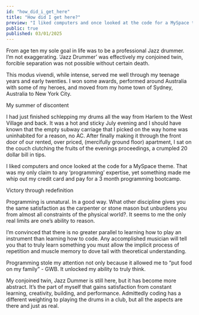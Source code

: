 ```yaml
---
id: "how_did_i_get_here"
title: "How did I get here?"
preview: "I liked computers and once looked at the code for a MySpace theme. That was my only claim to any ‘programming’ expertise, yet something made me whip out my credit card and pay for a 3 month programming bootcamp."
public: true
published: 03/01/2025
---
```

From age ten my sole goal in life was to be a professional Jazz drummer. I’m not exaggerating. ‘Jazz Drummer’ was effectively my conjoined twin, forcible separation was not possible without certain death.

This modus vivendi, while intense, served me well through my teenage years and early twenties. I won some awards, performed around Australia with some of my heroes, and moved from my home town of Sydney, Australia to New York City.

My summer of discontent

I had just finished schlepping my drums all the way from Harlem to the West Village and back. It was a hot and sticky July evening and I should have known that the empty subway carriage that I picked on the way home was uninhabited for a reason, no AC. After finally making it through the front door of our rented, over priced, (mercifully ground floor) apartment, I sat on the couch clutching the fruits of the evenings proceedings, a crumpled 20 dollar bill in tips.

I liked computers and once looked at the code for a MySpace theme. That was my only claim to any ‘programming’ expertise, yet something made me whip out my credit card and pay for a 3 month programming bootcamp.

Victory through redefinition

Programming is unnatural. In a good way. What other discipline gives you the same satisfaction as the carpenter or stone mason but unburdens you from almost all constraints of the physical world?. It seems to me the only real limits are one’s ability to reason.

I’m convinced that there is no greater parallel to learning how to play an instrument than learning how to code. Any accomplished musician will tell you that to truly learn something you must allow the implicit process of repetition and muscle memory to dove tail with theoretical understanding.

Programming stole my attention not only because it allowed me to “put food on my family” - GWB. It unlocked my ability to truly think.

My conjoined twin, Jazz Dummer is still here, but it has become more abstract. It’s the part of myself that gains satisfaction from constant learning, creativity, building, and performance. Admittedly coding has a different weighting to playing the drums in a club, but all the aspects are there and just as real.
